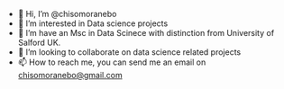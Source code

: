 - 👋 Hi, I’m @chisomoranebo
- 👀 I’m interested in Data science projects
- 🌱 I’m have an Msc in Data Scinece with distinction from University of Salford UK.
- 💞️ I’m looking to collaborate on data science related projects
- 📫 How to reach me, you can send me an email on chisomoranebo@gmail.com

<!---
chisomoranebo/chisomoranebo is a ✨ special ✨ repository because its `README.md` (this file) appears on your GitHub profile.
You can click the Preview link to take a look at your changes.
--->
